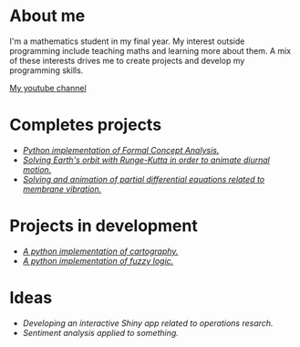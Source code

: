 
<!---
delasierra2000/delasierra2000 is a ✨ special ✨ repository because its `README.md` (this file) appears on your GitHub profile.
You can click the Preview link to take a look at your changes.
--->

# About me

I'm a mathematics student in my final year. My interest outside programming include teaching maths and learning more about them. A mix of these interests drives me to create projects and develop my programming skills.

[My youtube channel](https://www.youtube.com/@delasierramates)

# Completes projects

- [*Python implementation of Formal Concept Analysis.*](https://github.com/delasierra2000/FCA_py_implementation)
- [*Solving Earth's orbit with Runge-Kutta in order to animate diurnal motion.*](https://github.com/delasierra2000/RK4_diurnal_motion)
- [*Solving and animation of partial differential equations related to membrane vibration.*](https://github.com/delasierra2000/VibratingMembrane-Animation)

# Projects in development

- [*A python implementation of cartography.*](https://github.com/delasierra2000/cartography_projections)
- [*A python implementation of fuzzy logic.*](https://github.com/delasierra2000/Fuzzy_Logic_py)

# Ideas

- *Developing an interactive Shiny app related to operations resarch.*
- *Sentiment analysis applied to something.*
